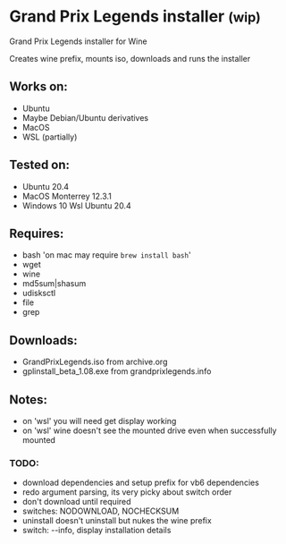 # Grand Prix Legends installer <small>(wip)</small>
Grand Prix Legends installer for Wine

Creates wine prefix, mounts iso, downloads and runs the installer

## Works on:
  - Ubuntu
  - Maybe Debian/Ubuntu derivatives
  - MacOS
  - WSL (partially)

## Tested on:
  - Ubuntu 20.4
  - MacOS Monterrey 12.3.1
  - Windows 10 Wsl Ubuntu 20.4

## Requires:
   - bash 'on mac may require `brew install bash`'
   - wget
   - wine
   - md5sum|shasum
   - udisksctl
   - file
   - grep

## Downloads:
   - GrandPrixLegends.iso from archive.org
   - gplinstall_beta_1.08.exe from  grandprixlegends.info

## Notes:
  - on 'wsl' you will need get display working
  - on 'wsl' wine doesn't see the mounted drive even when successfully mounted

### TODO:
  - download dependencies and setup prefix for vb6 dependencies
  - redo argument parsing, its very picky about switch order
  - don't download until required
  - switches: NODOWNLOAD, NOCHECKSUM
  - uninstall doesn't uninstall but nukes the wine prefix
  - switch: --info, display installation details